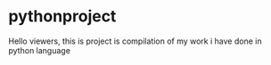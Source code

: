 # pythonproject
Hello viewers, this is project is compilation of my work i have done in python language
